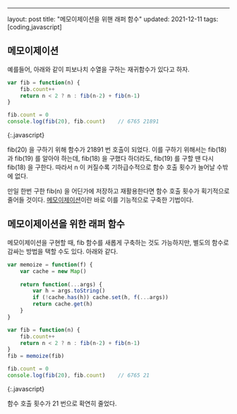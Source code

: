 ---
layout: post
title: "메모이제이션을 위핸 래퍼 함수"
updated: 2021-12-11
tags: [coding,javascript]

## 메모이제이션

예를들어, 아래와 같이 피보나치 수열을 구하는 재귀함수가 있다고 하자.

```javascript
var fib = function(n) {
    fib.count++
    return n < 2 ? n : fib(n-2) + fib(n-1)
}

fib.count = 0
console.log(fib(20), fib.count)    // 6765 21891
```
{:.javascript}

fib(20) 을 구하기 위해 함수가 21891 번 호출이 되었다. 이를 구하기 위해서는 fib(18) 과 fib(19) 를 알아야 하는데, fib(18) 을 구했다 하더라도, fib(19) 를 구할 땐 다시 fib(18) 을 구한다. 따라서 n 이 커질수록 기하급수적으로 함수 호출 횟수가 늘어날 수밖에 없다.

만일 한번 구한 fib(n) 을 어딘가에 저장하고 재활용한다면 함수 호출 횟수가 획기적으로 줄어들 것이다. [메모이제이션](https://namu.wiki/w/%EB%A9%94%EB%AA%A8%EC%9D%B4%EC%A0%9C%EC%9D%B4%EC%85%98)이란 바로 이를 기능적으로 구축한 기법이다.

## 메모이제이션을 위한 래퍼 함수

메모이제이션을 구현할 때, fib 함수를 새롭게 구축하는 것도 가능하지만, 별도의 함수로 감싸는 방법을 택할 수도 있다. 아래와 같다.

```javascript
var memoize = function(f) {
    var cache = new Map()
    
    return function(...args) {
        var h = args.toString()
        if (!cache.has(h)) cache.set(h, f(...args))
        return cache.get(h)
    }
}

var fib = function(n) {
    fib.count++
    return n < 2 ? n : fib(n-2) + fib(n-1)
}
fib = memoize(fib)

fib.count = 0
console.log(fib(20), fib.count)    // 6765 21
```
{:.javascript}

함수 호출 횟수가 21 번으로 확연히 줄었다.